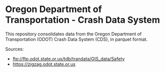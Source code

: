# Oregon Department of Transportation - Crash Data System

This repository consolidates data from the Oregon Department of Transportation
(ODOT) Crash Data System (CDS), in parquet format.

Sources:
 - ftp://ftp.odot.state.or.us/tdb/trandata/GIS_data/Safety
 - https://zigzag.odot.state.or.us
